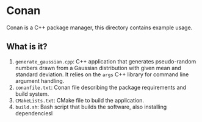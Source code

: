 # Conan

Conan is a C++ package manager, this directory contains example usage.

## What is it?

1. `generate_gaussian.cpp`: C++ application that generates pseudo-random numbers
   drawn from a Gaussian distribution with given mean and standard deviation. It
   relies on the `args` C++ library for command line argument handling.
1. `conanfile.txt`: Conan file describing the package requirements and build
   system.
1. `CMakeLists.txt`: CMake file to build the application.
1. `build.sh`: Bash script that builds the software, also installing dependenciesl
